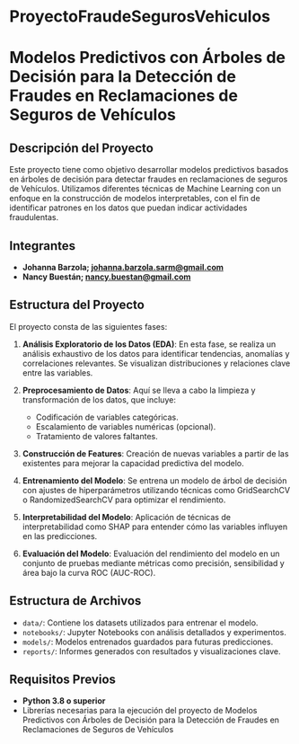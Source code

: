 # ProyectoFraudeSegurosVehiculos

# Modelos Predictivos con Árboles de Decisión para la Detección de Fraudes en Reclamaciones de Seguros de Vehículos

## Descripción del Proyecto

Este proyecto tiene como objetivo desarrollar modelos predictivos basados en árboles de decisión para detectar fraudes en reclamaciones de seguros de Vehículos. Utilizamos diferentes técnicas de Machine Learning con un enfoque en la construcción de modelos interpretables, con el fin de identificar patrones en los datos que puedan indicar actividades fraudulentas.

## Integrantes

- **Johanna Barzola; johanna.barzola.sarm@gmail.com**
- **Nancy Buestán; nancy.buestan@gmail.com**

## Estructura del Proyecto

El proyecto consta de las siguientes fases:

1. **Análisis Exploratorio de los Datos (EDA)**: En esta fase, se realiza un análisis exhaustivo de los datos para identificar tendencias, anomalías y correlaciones relevantes. Se visualizan distribuciones y relaciones clave entre las variables.
   
2. **Preprocesamiento de Datos**: Aquí se lleva a cabo la limpieza y transformación de los datos, que incluye:
   - Codificación de variables categóricas.
   - Escalamiento de variables numéricas (opcional).
   - Tratamiento de valores faltantes.
   
3. **Construcción de Features**: Creación de nuevas variables a partir de las existentes para mejorar la capacidad predictiva del modelo.

4. **Entrenamiento del Modelo**: Se entrena un modelo de árbol de decisión con ajustes de hiperparámetros utilizando técnicas como GridSearchCV o RandomizedSearchCV para optimizar el rendimiento.

5. **Interpretabilidad del Modelo**: Aplicación de técnicas de interpretabilidad como SHAP para entender cómo las variables influyen en las predicciones.

6. **Evaluación del Modelo**: Evaluación del rendimiento del modelo en un conjunto de pruebas mediante métricas como precisión, sensibilidad y área bajo la curva ROC (AUC-ROC).

## Estructura de Archivos

- `data/`: Contiene los datasets utilizados para entrenar el modelo.
- `notebooks/`: Jupyter Notebooks con análisis detallados y experimentos.
- `models/`: Modelos entrenados guardados para futuras predicciones.
- `reports/`: Informes generados con resultados y visualizaciones clave.

## Requisitos Previos

- **Python 3.8 o superior**
- Librerías necesarias para la ejecución del proyecto de Modelos Predictivos con Árboles de Decisión para la Detección de Fraudes en Reclamaciones de Seguros de Vehículos
